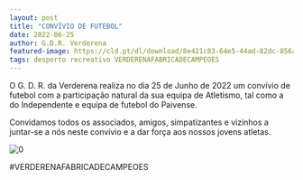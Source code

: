 ```yaml
---
layout: post
title: "CONVÍVIO DE FUTEBOL"
date: 2022-06-25
author: G.D.R. Verderena
featured-image: https://cld.pt/dl/download/8e421c83-64e5-44ad-82dc-856a7ae0f86c/convivio_futebol.jpeg
tags: desporto recreativo VERDERENAFABRICADECAMPEOES
---
```


O G. D. R. da Verderena realiza no dia 25 de Junho de 2022 um convívio de futebol com a participação natural da sua equipa de Atletismo, tal como a do Independente e equipa de futebol do Paivense.

Convidamos todos os associados, amigos, simpatizantes e vizinhos a juntar-se a nós neste convívio e a dar força aos nossos jovens atletas.

![0](https://cld.pt/dl/download/8e421c83-64e5-44ad-82dc-856a7ae0f86c/convivio_futebol.jpeg)

#VERDERENAFABRICADECAMPEOES
